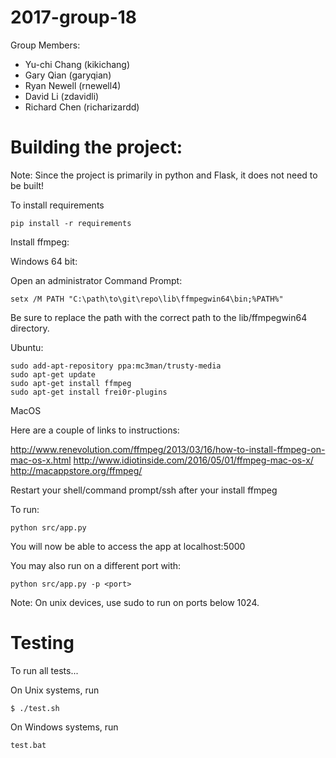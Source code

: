 # 2017-group-18

Group Members:

* Yu-chi Chang (kikichang)
* Gary Qian (garyqian)
* Ryan Newell (rnewell4)
* David Li (zdavidli)
* Richard Chen (richarizardd)


# Building the project:

Note: Since the project is primarily in python and Flask, it does not need to be built!

To install requirements

```
pip install -r requirements
```

Install ffmpeg:

Windows 64 bit:

Open an administrator Command Prompt:

```
setx /M PATH "C:\path\to\git\repo\lib\ffmpegwin64\bin;%PATH%"
```

Be sure to replace the path with the correct path to the lib/ffmpegwin64 directory.

Ubuntu:

```
sudo add-apt-repository ppa:mc3man/trusty-media  
sudo apt-get update  
sudo apt-get install ffmpeg  
sudo apt-get install frei0r-plugins  
```

MacOS

Here are a couple of links to instructions:

http://www.renevolution.com/ffmpeg/2013/03/16/how-to-install-ffmpeg-on-mac-os-x.html
http://www.idiotinside.com/2016/05/01/ffmpeg-mac-os-x/
http://macappstore.org/ffmpeg/

Restart your shell/command prompt/ssh after your install ffmpeg

To run:

```
python src/app.py
```

You will now be able to access the app at localhost:5000

You may also run on a different port with:

```
python src/app.py -p <port>
```

Note: On unix devices, use sudo to run on ports below 1024.

# Testing

To run all tests...

On Unix systems, run

```shell
$ ./test.sh
```

On Windows systems, run

```shell
test.bat
```
